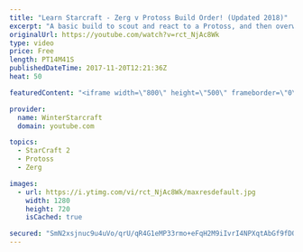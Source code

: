 ```yaml
---
title: "Learn Starcraft - Zerg v Protoss Build Order! (Updated 2018)"
excerpt: "A basic build to scout and react to a Protoss, and then overwhelm them with the swarm! Meant for lower level players looking for direction, not higher level looking for the dankest meta. -- Watch live at https://www.twitch.tv/wintergaming"
originalUrl: https://youtube.com/watch?v=rct_NjAc8Wk
type: video
price: Free
length: PT14M41S
publishedDateTime: 2017-11-20T12:21:36Z
heat: 50

featuredContent: "<iframe width=\"800\" height=\"500\" frameborder=\"0\" src=\"https://www.youtube.com/embed/rct_NjAc8Wk\" allow=\"accelerometer; autoplay; encrypted-media; gyroscope; picture-in-picture\" allowfullscreen></iframe>"

provider:
  name: WinterStarcraft
  domain: youtube.com

topics:
  - StarCraft 2
  - Protoss
  - Zerg

images:
  - url: https://i.ytimg.com/vi/rct_NjAc8Wk/maxresdefault.jpg
    width: 1280
    height: 720
    isCached: true

secured: "SmN2xsjnuc9u4uVo/qrU/qR4G1eMP33rmo+eFqH2M9iIvrI4NPXqtAbGf9fDO1GE06JEtRbNYTLlu04Hoz1eawCi7GOkd59ZzqGF+qDPKYSuoQJxiIX60ut8cMNVFOqFuRpnhRkJtGdN2JmEBXue7ij5BrZ2lek9EMQ8MO/2bIePHXuZCyZtudWivEs0xjp+KXs7xHkDD/D1EW0wKixTXTYbVR9k5E3ICjVKL5xwfRE0lFYA5mX1EW2KzCedeaeRPwc8Q/WjraNdIeou/DLBlbmCaRPepoZOWIKILTQZ85NEN0/CJShclRHvRe/CKub6/lR0ULhPvWPoXOmh22Ro2u/BoC7qLCvwcnv0eZNXa5qPq5R9pKQmv1J7LCpmzPBji2f9a2gly8UDC+HniC8hKI7cVQaSphbmnyJ4iQ8uFN0=;xjmcEyAxlZfORMcCbs9lEA=="
---
```


